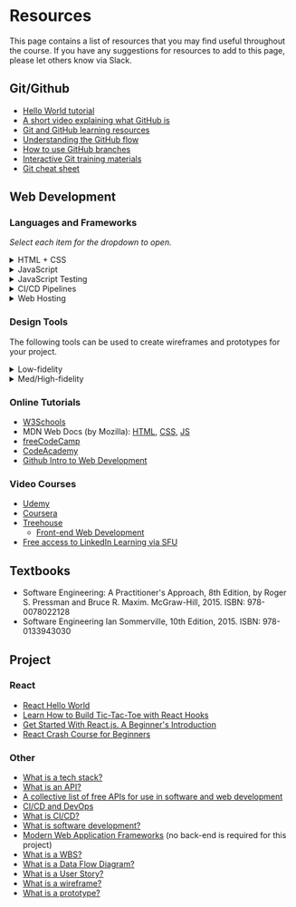 # Resources

This page contains a list of resources that you may find useful throughout the course. If you have any suggestions for resources to add to this page, please let others know via Slack.

## Git/Github

- [Hello World tutorial](https://docs.github.com/en/get-started/quickstart/hello-world)
- [A short video explaining what GitHub is](https://www.youtube.com/watch?v=w3jLJU7DT5E&feature=youtu.be) 
- [Git and GitHub learning resources](https://docs.github.com/en/github/getting-started-with-github/git-and-github-learning-resources) 
- [Understanding the GitHub flow](https://guides.github.com/introduction/flow/)
- [How to use GitHub branches](https://www.youtube.com/watch?v=H5GJfcp3p4Q&feature=youtu.be)
- [Interactive Git training materials](https://githubtraining.github.io/training-manual/#/01_getting_ready_for_class)
- [Git cheat sheet](https://education.github.com/git-cheat-sheet-education.pdf)

## Web Development

### Languages and Frameworks

*Select each item for the dropdown to open.*

<details>
<summary>HTML + CSS</summary>

- Tailwind CSS
- Ant Design
- Material UI
- Semantic UI
- Bulma
- Foundation
- Pure.css
- Skeleton
- UIKit
</details>

<details>
<summary>JavaScript</summary>

- React.js
- Vue.js
- Angular.js
- Node.js
</details>

<details>
<summary>JavaScript Testing</summary>

- Cypress
- Jest
- Mocha
- Selenium
- Puppeteer
- Karma
- Jasmine
- Enzyme
</details>

<details>
<summary>CI/CD Pipelines</summary>

- Github Actions
- CircleCI
- TravisCI
- Jenkins
</details>
  
<details>
<summary>Web Hosting</summary>

- Netlify
- Vercel
- AWS amplify
- Heroku (Education)
</details>

### Design Tools

The following tools can be used to create wireframes and prototypes for your project.

<details>
<summary>Low-fidelity</summary>

- Pen and paper
- Whiteboard
- Tablet and stylus

</details>

<details>
<summary>Med/High-fidelity</summary>

- Figma (recommended)
- Balasmiq (recommended)
- Adobe XD
- Sketch
- InVision
- Marvel
- Axure RP
- Webflow
- Moqups
- Lucidchart

</details>

### Online Tutorials

- [W3Schools](https://www.w3schools.com/)
- MDN Web Docs (by Mozilla): [HTML](https://developer.mozilla.org/en-US/docs/Learn/HTML), [CSS](https://developer.mozilla.org/en-US/docs/Learn/CSS), [JS](https://developer.mozilla.org/en-US/docs/Web/JavaScript)
- [freeCodeCamp](https://www.freecodecamp.org/learn/)
- [CodeAcademy](https://www.codecademy.com/catalog/subject/web-development)
- [Github Intro to Web Development](https://education.github.com/experiences/intro_to_web_dev)

### Video Courses

- [Udemy](https://www.udemy.com/)
- [Coursera](https://www.coursera.org/)
- [Treehouse](https://teamtreehouse.com/)
    - [Front-end Web Development](https://teamtreehouse.com/tracks/front-end-web-development)
- [Free access to LinkedIn Learning via SFU](https://www.lib.sfu.ca/find/other-materials/lil-linkedin-learning)

## Textbooks

- Software Engineering: A Practitioner's Approach, 8th Edition, by Roger S. Pressman and Bruce R. Maxim. McGraw-Hill, 2015. ISBN: 978-0078022128
- Software Engineering Ian Sommerville, 10th Edition, 2015. ISBN: 978-0133943030

## Project 

### React

- [React Hello World](https://reactjs.org/docs/hello-world.html)
- [Learn How to Build Tic-Tac-Toe with React Hooks](https://www.freecodecamp.org/news/learn-how-to-build-tic-tac-toe-with-react-hooks/)
- [Get Started With React.js. A Beginner's Introduction](https://medium.com/easyread/how-to-get-started-with-react-js-805bf57826ad)
- [React Crash Course for Beginners](https://youtu.be/Dorf8i6lCuk)

### Other

- [What is a tech stack?](https://heap.io/topics/what-is-a-tech-stack)
- [What is an API?](https://www.ibm.com/cloud/learn/api)
- [A collective list of free APIs for use in software and web development](https://github.com/public-apis/public-apis)
- [CI/CD and DevOps](https://www.redhat.com/en/topics/devops/what-is-ci-cd)
- [What is CI/CD?](https://www.infoworld.com/article/3271126/what-is-cicd-continuous-integration-and-continuous-delivery-explained.html)
- [What is software development?](https://www.atlassian.com/software-development)
- [Modern Web Application Frameworks](https://hackr.io/blog/web-development-frameworks) (no back-end is required for this project)
- [What is a WBS?](https://www.workbreakdownstructure.com/)
- [What is a Data Flow Diagram?](https://www.lucidchart.com/pages/data-flow-diagram)
- [What is a User Story?](https://www.atlassian.com/agile/project-management/user-stories)
- [What is a wireframe?](https://www.lucidchart.com/pages/wireframes)
- [What is a prototype?](https://www.interaction-design.org/literature/topics/prototyping)